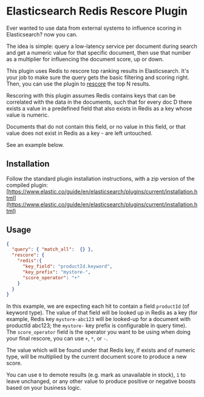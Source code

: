 # Elasticsearch Redis Rescore Plugin

Ever wanted to use data from external systems to influence scoring in Elasticsearch? now you can.

The idea is simple: query a low-latency service per document during search and get a numeric value for that specific document, then use that number as a multiplier for influencing the document score, up or down.

This plugin uses Redis to rescore top ranking results in Elasticsearch. It's your job to make sure the query gets the basic filtering and scoring right. Then, you can use the plugin to [rescore](https://www.elastic.co/guide/en/elasticsearch/reference/7.5/search-request-body.html#request-body-search-rescore) the top N results.

Rescoring with this plugin assumes Redis contains keys that can be correlated with the data in the documents, such that for every doc D there exists a value in a predefined field that also exists in Redis as a key whose value is numeric.

Documents that do not contain this field, or no value in this field, or that value does not exist in Redis as a key - are left untouched.

See an example below.

## Installation

Follow the standard plugin installation instructions, with a zip version of the compiled plugin: [https://www.elastic.co/guide/en/elasticsearch/plugins/current/installation.html](https://www.elastic.co/guide/en/elasticsearch/plugins/current/installation.html)

## Usage

```json
{
  "query": { "match_all":  {} },
  "rescore": {
    "redis":{
      "key_field": "productId.keyword",
      "key_prefix": "mystore-",
      "score_operator": "+"
    } 
  } 
}
```

In this example, we are expecting each hit to contain a field `productId` (of keyword type). The value of that field will be looked up in Redis as a key (for example, Redis key `mystore-abc123` will be looked-up for a document with productId abc123; the `mystore-` key prefix is configurable in query time).
The `score_operator` field is the operator you want to be using when doing your final rescore, you can use `+`, `*`, or `-`.

The value which will be found under that Redis key, if exists and of numeric type, will be multiplied by the current document score to produce a new score.

You can use `0` to demote results (e.g. mark as unavailable in stock), `1` to leave unchanged, or any other value to produce positive or negative boosts based on your business logic.